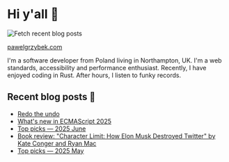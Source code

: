 # Hi y'all 👋

![Fetch recent blog posts](https://github.com/pawelgrzybek/pawelgrzybek/workflows/Fetch%20recent%20blog%20posts/badge.svg)

[pawelgrzybek.com](https://pawelgrzybek.com)

I'm a software developer from Poland living in Northampton, UK. I'm a web standards, accessibility and performance enthusiast. Recently, I have enjoyed coding in Rust. After hours, I listen to funky records.

## Recent blog posts 📝

<!-- FEED-START -->
- [Redo the undo](https://pawelgrzybek.com/redo-the-undo/)
- [What's new in ECMAScript 2025](https://pawelgrzybek.com/whats-new-in-ecmascript-2025/)
- [Top picks — 2025 June](https://pawelgrzybek.com/top-picks-2025-june/)
- [Book review: "Character Limit: How Elon Musk Destroyed Twitter" by Kate Conger and Ryan Mac](https://pawelgrzybek.com/book-review-character-limit-how-elon-musk-destroyed-twitter-by-kate-conger-and-ryan-mac/)
- [Top picks — 2025 May](https://pawelgrzybek.com/top-picks-2025-may/)
<!-- FEED-END -->